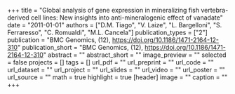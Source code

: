 +++
title = "Global analysis of gene expression in mineralizing fish vertebra-derived cell lines: New insights into anti-mineralogenic effect of vanadate"
date = "2011-01-01"
authors = ["D.M. Tiago", "V. Laize", "L. Bargelloni", "S. Ferraresso", "C. Romualdi", "M.L. Cancela"]
publication_types = ["2"]
publication = "BMC Genomics, (12), https://doi.org/10.1186/1471-2164-12-310"
publication_short = "BMC Genomics, (12), https://doi.org/10.1186/1471-2164-12-310"
abstract = ""
abstract_short = ""
image_preview = ""
selected = false
projects = []
tags = []
url_pdf = ""
url_preprint = ""
url_code = ""
url_dataset = ""
url_project = ""
url_slides = ""
url_video = ""
url_poster = ""
url_source = ""
math = true
highlight = true
[header]
image = ""
caption = ""
+++
